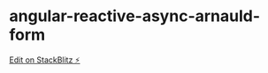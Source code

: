 # angular-reactive-async-arnauld-form

[Edit on StackBlitz ⚡️](https://stackblitz.com/edit/angular-reactive-async-arnauld-form)